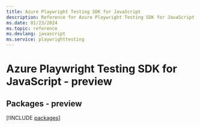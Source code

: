 ```yaml
---
title: Azure Playwright Testing SDK for JavaScript
description: Reference for Azure Playwright Testing SDK for JavaScript
ms.date: 01/23/2024
ms.topic: reference
ms.devlang: javascript
ms.service: playwrighttesting
---
```

# Azure Playwright Testing SDK for JavaScript - preview
## Packages - preview
[!INCLUDE [packages](playwright-testing-index.md)]